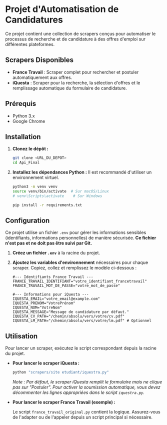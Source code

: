 # Projet d'Automatisation de Candidatures

Ce projet contient une collection de scrapers conçus pour automatiser le processus de recherche et de candidature à des offres d'emploi sur différentes plateformes.

## Scrapers Disponibles

- **France Travail** : Scraper complet pour rechercher et postuler automatiquement aux offres.
- **iQuesta** : Scraper pour la recherche, la sélection d'offres et le remplissage automatique du formulaire de candidature.

## Prérequis

- Python 3.x
- Google Chrome

## Installation

1.  **Clonez le dépôt :**
    ```bash
    git clone <URL_DU_DEPOT>
    cd Api_Final
    ```

2.  **Installez les dépendances Python :**
    Il est recommandé d'utiliser un environnement virtuel.
    ```bash
    python3 -m venv venv
    source venv/bin/activate  # Sur macOS/Linux
    # venv\Scripts\activate    # Sur Windows
    
    pip install -r requirements.txt
    ```

## Configuration

Ce projet utilise un fichier `.env` pour gérer les informations sensibles (identifiants, informations personnelles) de manière sécurisée. **Ce fichier n'est pas et ne doit pas être suivi par Git.**

1.  **Créez un fichier `.env`** à la racine du projet.

2.  **Ajoutez les variables d'environnement** nécessaires pour chaque scraper. Copiez, collez et remplissez le modèle ci-dessous :

    ```env
    #--- Identifiants France Travail ---
    FRANCE_TRAVAIL_IDENTIFIANT="votre_identifiant_francetravail"
    FRANCE_TRAVAIL_MOT_DE_PASSE="votre_mot_de_passe"
    
    #--- Informations pour iQuesta ---
    IQUESTA_EMAIL="votre_email@example.com"
    IQUESTA_PRENOM="VotrePrénom"
    IQUESTA_NOM="VotreNom"
    IQUESTA_MESSAGE="Message de candidature par défaut."
    IQUESTA_CV_PATH="/chemin/absolu/vers/votre/cv.pdf"
    IQUESTA_LM_PATH="/chemin/absolu/vers/votre/lm.pdf" # Optionnel
    ```

## Utilisation

Pour lancer un scraper, exécutez le script correspondant depuis la racine du projet.

-   **Pour lancer le scraper iQuesta :**

    ```bash
    python "scrapers/site etudiant/iquestra.py"
    ```
    *Note : Par défaut, le scraper iQuesta remplit le formulaire mais ne clique pas sur "Postuler". Pour activer la soumission automatique, vous devez décommenter les lignes appropriées dans le script `iquestra.py`.*

-   **Pour lancer le scraper France Travail (exemple) :**

    Le script `france_travail_original.py` contient la logique. Assurez-vous de l'adapter ou de l'appeler depuis un script principal si nécessaire.
